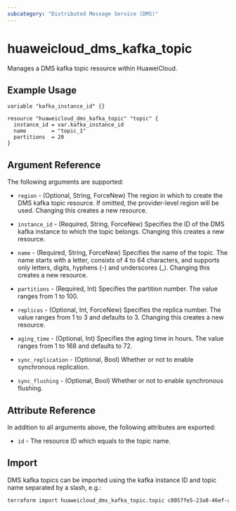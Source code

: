 ```yaml
---
subcategory: "Distributed Message Service (DMS)"
---
```


# huaweicloud_dms_kafka_topic

Manages a DMS kafka topic resource within HuaweiCloud.

## Example Usage

```hcl
variable "kafka_instance_id" {}

resource "huaweicloud_dms_kafka_topic" "topic" {
  instance_id = var.kafka_instance_id
  name        = "topic_1"
  partitions  = 20
}
```

## Argument Reference

The following arguments are supported:

* `region` - (Optional, String, ForceNew) The region in which to create the DMS kafka topic resource. If omitted, the
  provider-level region will be used. Changing this creates a new resource.

* `instance_id` - (Required, String, ForceNew) Specifies the ID of the DMS kafka instance to which the topic belongs.
  Changing this creates a new resource.

* `name` - (Required, String, ForceNew) Specifies the name of the topic. The name starts with a letter, consists of 4 to
  64 characters, and supports only letters, digits, hyphens (-) and underscores (_). Changing this creates a new
  resource.

* `partitions` - (Required, Int) Specifies the partition number. The value ranges from 1 to 100.

* `replicas` - (Optional, Int, ForceNew) Specifies the replica number. The value ranges from 1 to 3 and defaults to 3.
  Changing this creates a new resource.

* `aging_time` - (Optional, Int) Specifies the aging time in hours. The value ranges from 1 to 168 and defaults to 72.

* `sync_replication` - (Optional, Bool) Whether or not to enable synchronous replication.

* `sync_flushing` - (Optional, Bool) Whether or not to enable synchronous flushing.

## Attribute Reference

In addition to all arguments above, the following attributes are exported:

* `id` - The resource ID which equals to the topic name.

## Import

DMS kafka topics can be imported using the kafka instance ID and topic name separated by a slash, e.g.:

```sh
terraform import huaweicloud_dms_kafka_topic.topic c8057fe5-23a8-46ef-ad83-c0055b4e0c5c/topic_1
```
